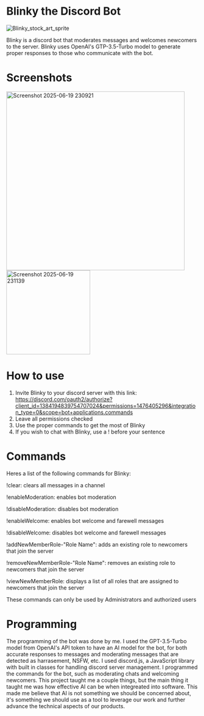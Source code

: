 # Blinky the Discord Bot
![Blinky_stock_art_sprite](https://github.com/user-attachments/assets/b0150447-4e00-4442-8177-bf5de978d524)

Blinky is a discord bot that moderates messages and welcomes newcomers to the server. Blinky uses OpenAI's GTP-3.5-Turbo model to generate proper responses to those who communicate with the bot. 

# Screenshots
<img width="468" alt="Screenshot 2025-06-19 230921" src="https://github.com/user-attachments/assets/e11472ad-d9c2-48c9-8fdb-48e7e62c0d64" />

<img width="220" alt="Screenshot 2025-06-19 231139" src="https://github.com/user-attachments/assets/bd9b8766-e883-4413-ab95-c805b08391fd" />

# How to use
1. Invite Blinky to your discord server with this link: https://discord.com/oauth2/authorize?client_id=1384194839754707024&permissions=1476405296&integration_type=0&scope=bot+applications.commands
2. Leave all permissions checked
3. Use the proper commands to get the most of Blinky
4. If you wish to chat with Blinky, use a ! before your sentence

# Commands
Heres a list of the following commands for Blinky:


!clear: clears all messages in a channel

!enableModeration: enables bot moderation

!disableModeration: disables bot moderation

!enableWelcome: enables bot welcome and farewell messages

!disableWelcome: disables bot welcome and farewell messages

!addNewMemberRole-"Role Name": adds an existing role to newcomers that join the server

!removeNewMemberRole-"Role Name": removes an existing role to newcomers that join the server

!viewNewMemberRole: displays a list of all roles that are assigned to newcomers that join the server 


These commands can only be used by Administrators and authorized users

# Programming
The programming of the bot was done by me. I used the GPT-3.5-Turbo model from OpenAI's API token to have an AI model for the bot, for both accurate responses to messages and moderating messages that are detected as harrasement, NSFW, etc. I used discord.js, a JavaScript library with built in classes for handling discord server management. I programmed the commands for the bot, such as moderating chats and welcoming newcomers. This project taught me a couple things, but the main thing it taught me was how effective AI can be when integreated into software. This made me believe that AI is not something we should be concerned about, it's something we should use as a tool to leverage our work and further advance the technical aspects of our products.
